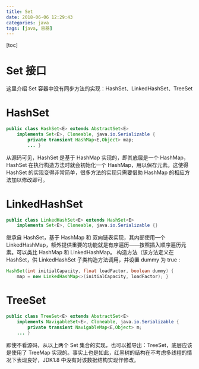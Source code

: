 ```yaml
---
title: Set
date: 2018-06-06 12:29:43
categories: java
tags: [java, 容器]
---
```

[toc]
# Set 接口


这里介绍 Set 容器中没有同步方法的实现：HashSet、LinkedHashSet、TreeSet
# HashSet
```java
public class HashSet<E> extends AbstractSet<E>
    implements Set<E>, Cloneable, java.io.Serializable {
        private transient HashMap<E,Object> map;
        ... }
```
从源码可见，HashSet 是基于 HashMap 实现的，即其底层是一个 HashMap，HashSet 在执行构造方法时就会初始化一个 HashMap，用以保存元素。这使得 HashSet 的实现变得非常简单，很多方法的实现只需要借助 HashMap 的相应方法加以修改即可。


# LinkedHashSet
```java
public class LinkedHashSet<E> extends HashSet<E>
    implements Set<E>, Cloneable, java.io.Serializable {}
```
继承自 HashSet，基于 HashMap 和 双向链表实现，其内部使用一个 LinkedHashMap，额外提供重要的功能就是有序遍历——按照插入顺序遍历元素。可以类比 HashMap 和 LinkedHashMap。
构造方法（该方法定义在 HashSet，供 LinkedHashSet 子类构造方法调用，并设置 dummy 为 true :
```java
HashSet(int initialCapacity, float loadFactor, boolean dummy) {
    map = new LinkedHashMap<>(initialCapacity, loadFactor); }
```

# TreeSet
```java
public class TreeSet<E> extends AbstractSet<E>
    implements NavigableSet<E>, Cloneable, java.io.Serializable {
        private transient NavigableMap<E,Object> m;
    ... }
```
即使不看源码，从以上两个 Set 集合的实现，也可以推导出：TreeSet，底层应该是使用了 TreeMap 实现的。事实上也是如此，红黑树的结构在不考虑多线程的情况下表现良好，JDK1.8 中没有对该数据结构实现作修改。